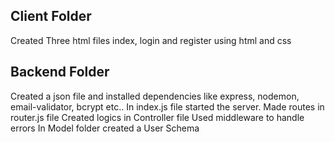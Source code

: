 ## Client Folder
Created Three html files index, login and register using html and css

## Backend Folder
Created a json file and installed dependencies like express, nodemon, email-validator, bcrypt etc..
In index.js file started the server.
Made routes in router.js file
Created logics in Controller file
Used middleware to handle errors
In Model folder created a User Schema